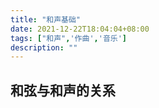 ```yaml
---
title: "和声基础"
date: 2021-12-22T18:04:04+08:00
tags: ["和声",'作曲','音乐']
description: ""
---
```

## 和弦与和声的关系
